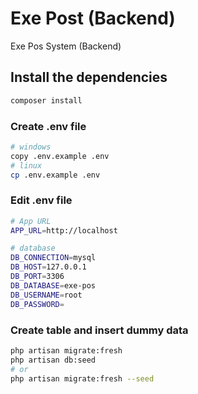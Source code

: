 # Exe Post (Backend)

Exe Pos System (Backend)

## Install the dependencies
```bash
composer install
```

### Create .env file
```bash
# windows
copy .env.example .env
# linux
cp .env.example .env
```

### Edit .env file
```bash
# App URL
APP_URL=http://localhost

# database
DB_CONNECTION=mysql
DB_HOST=127.0.0.1
DB_PORT=3306
DB_DATABASE=exe-pos
DB_USERNAME=root
DB_PASSWORD=
```

### Create table and insert dummy data
```bash
php artisan migrate:fresh
php artisan db:seed
# or
php artisan migrate:fresh --seed
```
